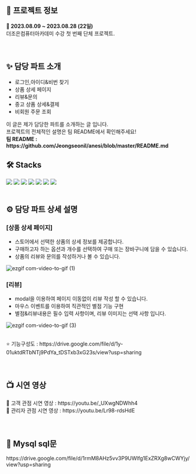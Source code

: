 
<h2>🔎 프로젝트 정보</h2>
<div><b>📆 2023.08.09 ~ 2023.08.28 (22일)</b></div>
<div>더조은컴퓨터아카데미 수강 첫 번째 단체 프로젝트.</div>
<br>
<br>
<h2>✨ 담당 파트 소개</h2>
<ul>
  <li>로그인,아이디&비번 찾기</li>
  <li>상품 상세 페이지</li>
  <li>리뷰&문의</li>
  <li>중고 상품 상세&결제</li>
  <li>비회원 주문 조회</li>
</ul>
<div>이 글은 제가 담당한 파트를 소개하는 글 입니다.</div>
<div>프로젝트의 전체적인 설명은 팀 README에서 확인해주세요!</div>
<div><b>팀 README : https://github.com/Jeongseonil/anesi/blob/master/README.md</b></div>

<h2>🛠 Stacks</h2>
<div>
  <img src="https://img.shields.io/badge/Html5-E34F26?style=flat&logo=html5&logoColor=white"/>
  <img src="https://img.shields.io/badge/Css3-1572B6?style=flat&logo=css3&logoColor=white"/>
  <img src="https://img.shields.io/badge/Javascript-F7DF1E?style=flat&logo=javascript&logoColor=white"/> 
  <img src="https://img.shields.io/badge/Mysql-4479A1?style=flat&logo=mysql&logoColor=white"/>
  <img src="https://img.shields.io/badge/Jquery-0769AD?style=flat&logo=jquery&logoColor=white"/> 
  <img src="https://img.shields.io/badge/Vue.js-4FC08D?style=flat&logo=vuedotjs&logoColor=white"/>
  <img src="https://img.shields.io/badge/SpringBoot-6DB33F?style=flat&logo=springboot&logoColor=white"/>
</div>
<br>
<h2>⚙ 담당 파트 상세 설명</h2>
<h3>[상품 상세 페이지]</h3>
<ul>
  <li>스토어에서 선택한 상품의 상세 정보를 제공합니다.</li>
  <li>구매하고자 하는 옵션과 개수를 선택하여 구매 또는 장바구니에 담을 수 있습니다.</li>
  <li>상품의 리뷰와 문의를 작성하거나 볼 수 있습니다.</li>
</ul>

![ezgif com-video-to-gif (1)](https://github.com/bang015/anesi/assets/137017329/dfde70f0-d680-4648-bf2b-335d0a624a58)

<h3>[리뷰]</h3>
<ul>
  <li>modal을 이용하여 페이지 이동없이 리뷰 작성 할 수 있습니다.</li>
  <li>마우스 이벤트를 이용하여 직관적인 별점 기능 구현</li>
  <li>별점&리뷰내용은 필수 입력 사항이며, 리뷰 이미지는 선택 사항 입니다.</li>
</ul>

![ezgif com-video-to-gif (3)](https://github.com/bang015/anesi/assets/137017329/ae6c0223-63d7-46e5-825a-5088f8599e7e)

<br>
<div> ⭐ 기능구성도 : https://drive.google.com/file/d/1y-01uktdRTbNTj9PdYa_tDSTxb3xG23s/view?usp=sharing  </div>


<br>
<br>
<h2>📺 시연 영상 </h2>
<div> 🎁 고객 관점 시연 영상 : https://youtu.be/_UXwgNDWhh4 </div>
<div> 📢 관리자 관점 시연 영상 : https://youtu.be/Lr98-rdsHdE </div>
<br>
<br>
<h2>💾 Mysql sql문</h2>
<div>https://drive.google.com/file/d/1rmM8AHz5vv3P9UWlfg1ExZRXg8wCWYjy/view?usp=sharing</div>

